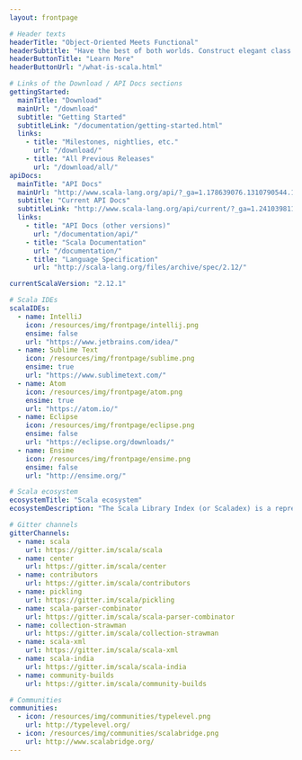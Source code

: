 ```yaml
---
layout: frontpage

# Header texts
headerTitle: "Object-Oriented Meets Functional"
headerSubtitle: "Have the best of both worlds. Construct elegant class hierarchies for maximum code reuse and extensibility, implement their behavior using higher-order functions. Or anything in-between."
headerButtonTitle: "Learn More"
headerButtonUrl: "/what-is-scala.html"

# Links of the Download / API Docs sections
gettingStarted:
  mainTitle: "Download"
  mainUrl: "/download"
  subtitle: "Getting Started"
  subtitleLink: "/documentation/getting-started.html"
  links:
    - title: "Milestones, nightlies, etc."
      url: "/download/"
    - title: "All Previous Releases"
      url: "/download/all/"
apiDocs:
  mainTitle: "API Docs"
  mainUrl: "http://www.scala-lang.org/api/?_ga=1.178639076.1310790544.1468501313"
  subtitle: "Current API Docs"
  subtitleLink: "http://www.scala-lang.org/api/current/?_ga=1.241039811.1310790544.1468501313"
  links:
    - title: "API Docs (other versions)"
      url: "/documentation/api/"
    - title: "Scala Documentation"
      url: "/documentation/"
    - title: "Language Specification"
      url: "http://scala-lang.org/files/archive/spec/2.12/"

currentScalaVersion: "2.12.1"

# Scala IDEs
scalaIDEs:
  - name: IntelliJ
    icon: /resources/img/frontpage/intellij.png
    ensime: false
    url: "https://www.jetbrains.com/idea/"
  - name: Sublime Text
    icon: /resources/img/frontpage/sublime.png
    ensime: true
    url: "https://www.sublimetext.com/"
  - name: Atom
    icon: /resources/img/frontpage/atom.png
    ensime: true
    url: "https://atom.io/"
  - name: Eclipse
    icon: /resources/img/frontpage/eclipse.png
    ensime: false
    url: "https://eclipse.org/downloads/"
  - name: Ensime
    icon: /resources/img/frontpage/ensime.png
    ensime: false
    url: "http://ensime.org/"

# Scala ecosystem
ecosystemTitle: "Scala ecosystem"
ecosystemDescription: "The Scala Library Index (or Scaladex) is a representation of a map of all published Scala libraries. With Scaladex, a developer can now query more than 100,000 releases of Scala libraries. Scaladex is officially supported by Scala Center."

# Gitter channels
gitterChannels:
  - name: scala
    url: https://gitter.im/scala/scala
  - name: center
    url: https://gitter.im/scala/center
  - name: contributors
    url: https://gitter.im/scala/contributors
  - name: pickling
    url: https://gitter.im/scala/pickling
  - name: scala-parser-combinator
    url: https://gitter.im/scala/scala-parser-combinator
  - name: collection-strawman
    url: https://gitter.im/scala/collection-strawman
  - name: scala-xml
    url: https://gitter.im/scala/scala-xml
  - name: scala-india
    url: https://gitter.im/scala/scala-india
  - name: community-builds
    url: https://gitter.im/scala/community-builds

# Communities
communities:
  - icon: /resources/img/communities/typelevel.png
    url: http://typelevel.org/
  - icon: /resources/img/communities/scalabridge.png
    url: http://www.scalabridge.org/
---
```


